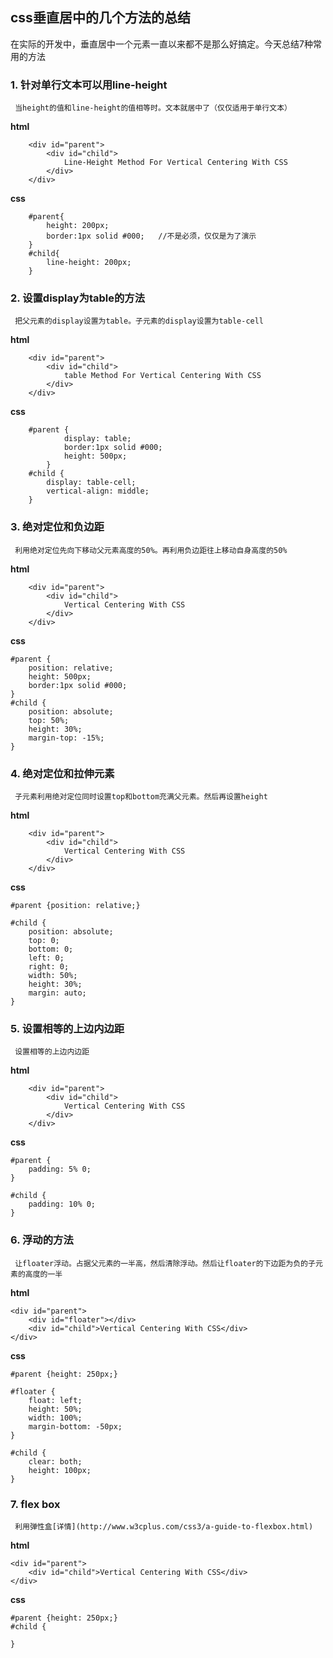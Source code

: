 ## css垂直居中的几个方法的总结
在实际的开发中，垂直居中一个元素一直以来都不是那么好搞定。今天总结7种常用的方法

### 1. 针对单行文本可以用line-height

	 当height的值和line-height的值相等时。文本就居中了（仅仅适用于单行文本）
	 
**html**
``` 
    <div id="parent">
		<div id="child">
			Line-Height Method For Vertical Centering With CSS
		</div>
	</div>
```  
**css**
```
	#parent{
		height: 200px;     
		border:1px solid #000;   //不是必须，仅仅是为了演示
	}
	#child{
		line-height: 200px;
	}
```

### 2. 设置display为table的方法

	 把父元素的display设置为table。子元素的display设置为table-cell
	 
**html**
``` 
    <div id="parent">
		<div id="child">
			table Method For Vertical Centering With CSS
		</div>
	</div>
```  
**css**
```
	#parent {
			display: table;
			border:1px solid #000;
			height: 500px;
		}
	#child {
		display: table-cell;
		vertical-align: middle;
	}
```  
### 3. 绝对定位和负边距

	 利用绝对定位先向下移动父元素高度的50%。再利用负边距往上移动自身高度的50%
	 
**html**
``` 
    <div id="parent">
		<div id="child">
			Vertical Centering With CSS
		</div>
	</div>
```  
**css**
```
#parent {
	position: relative;
	height: 500px;
	border:1px solid #000;
}
#child {
	position: absolute;
	top: 50%;
	height: 30%;
	margin-top: -15%;
}
```  
### 4. 绝对定位和拉伸元素

	 子元素利用绝对定位同时设置top和bottom充满父元素。然后再设置height
	 
**html**
``` 
    <div id="parent">
		<div id="child">
			Vertical Centering With CSS
		</div>
	</div>
```  
**css**
```
#parent {position: relative;}

#child {
    position: absolute;
    top: 0;
    bottom: 0;
    left: 0;
    right: 0;
    width: 50%;
    height: 30%;
    margin: auto;
}
```      
### 5. 设置相等的上边内边距

	 设置相等的上边内边距
	 
**html**
``` 
    <div id="parent">
		<div id="child">
			Vertical Centering With CSS
		</div>
	</div>
```  
**css**
```
#parent {
    padding: 5% 0;
}

#child {
    padding: 10% 0;
}
```      
### 6. 浮动的方法

	 让floater浮动。占据父元素的一半高，然后清除浮动。然后让floater的下边距为负的子元素的高度的一半
	 
**html**
``` 
<div id="parent">
    <div id="floater"></div>
    <div id="child">Vertical Centering With CSS</div>
</div>
```  
**css**
```
#parent {height: 250px;}

#floater {
    float: left;
    height: 50%;
    width: 100%;
    margin-bottom: -50px;
}

#child {
    clear: both;
    height: 100px;
}
```    
### 7. flex box

	 利用弹性盒[详情](http://www.w3cplus.com/css3/a-guide-to-flexbox.html)
	 
**html**
``` 
<div id="parent">
    <div id="child">Vertical Centering With CSS</div>
</div>
```  
**css**
```
#parent {height: 250px;}
#child {
   
}
```    

